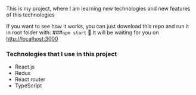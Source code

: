 This is my project, where I am learning new technologies and new features of this technologies

If you want to see how it works, you can just download this repo and run it in root folder with:
###`npm start` 🚀
It will be waiting for you on [http://localhost:3000](http://localhost:3000)
### Technologies that I use in this project
<ul>
    <li>React.js
    <li>Redux
    <li>React router
    <li>TypeScript
</ul>